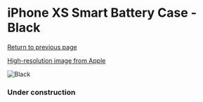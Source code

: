 # iPhone XS Smart Battery Case - Black

[Return to previous page](/iphone_x)

[High-resolution image from Apple](https://store.storeimages.cdn-apple.com/8756/as-images.apple.com/is/MRXK2?wid=4500&hei=4500&fmt=png)

<div style="width: 384px"><img src="/everysource/MRXK2.png" alt="Black"></div>

### Under construction

